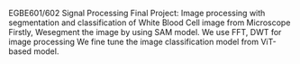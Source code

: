 EGBE601/602 Signal Processing Final Project:
Image processing with segmentation and classification of White Blood Cell image from Microscope
Firstly, Wesegment the image by using SAM model.
We use FFT, DWT for image processing
We fine tune the image classification model from ViT-based model.
